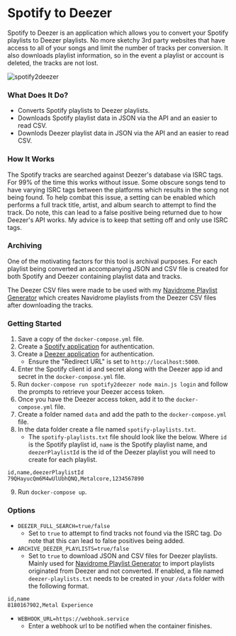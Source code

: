 
# Spotify to Deezer

Spotify to Deezer is an application which allows you to convert your Spotify playlists to Deezer playlists. No more sketchy 3rd party websites that have access to all of your songs and limit the number of tracks per conversion. It also downloads playlist information, so in the event a playlist or account is deleted, the tracks are not lost.

![spotify2deezer](https://user-images.githubusercontent.com/21207065/159560991-6d6fc08a-a11e-47ee-b073-eefdc38d375c.gif)

### What Does It Do?

 - Converts Spotify playlists to Deezer playlists.
 - Downloads Spotify playlist data in JSON via the API and an easier to read CSV.
 - Downlods Deezer playlist data in JSON via the API and an easier to read CSV.

### How It Works

The Spotify tracks are searched against Deezer's database via ISRC tags. For 99% of the time this works without issue. Some obscure songs tend to have varying ISRC tags between the platforms which results in the song not being found. To help combat this issue, a setting can be enabled which performs a full track title, artist, and album search to attempt to find the track. Do note, this can lead to a false positive being returned due to how Deezer's API works. My advice is to keep that setting off and only use ISRC tags.

### Archiving

One of the motivating factors for this tool is archival purposes. For each playlist being converted an accompanying JSON and CSV file is created for both Spotify and Deezer containing playlist data and tracks.

The Deezer CSV files were made to be used with my [Navidrome Playlist Generator](https://github.com/Zibbp/Navidrome-Playlist-Generator) which creates Navidrome playlists from the Deezer CSV files after downloading the tracks.

### Getting Started

1. Save a copy of the `docker-compose.yml` file.
2. Create a [Spotify application](https://developer.spotify.com/dashboard/applications) for authentication.
3. Create a [Deezer application](https://developers.deezer.com/myapps) for authentication.
   * Ensure the "Redirect URL" is set to `http://localhost:5000`.
4. Enter the Spotify client id and secret along with the Deezer app id and secret in the `docker-compose.yml` file.
5. Run `docker-compose run spotify2deezer node main.js login` and follow the prompts to retrieve your Deezer access token.
6. Once you have the Deezer access token, add it to the `docker-compose.yml` file.
7. Create a folder named `data` and add the path to the `docker-compose.yml` file.
8. In the data folder create a file named `spotify-playlists.txt`.
   * The `spotify-playlists.txt` file should look like the below. Where `id` is the Spotify playlist id, `name` is the Spotify playlist name, and `deezerPlaylistId` is the id of the Deezer playlist you will need to create for each playlist.

```
id,name,deezerPlaylistId
79QHayucQm6M4wUlUbhQNQ,Metalcore,1234567890
```
9. Run `docker-compose up`.

### Options

 - `DEEZER_FULL_SEARCH=true/false`
   * Set to `true` to attempt to find tracks not found via the ISRC tag. Do note that this can lead to false positives being added. 
 - `ARCHIVE_DEEZER_PLAYLISTS=true/false`
   * Set to `true` to download JSON and CSV files for Deezer playlists. Mainly used for [Navidrome Playlist Generator](https://github.com/Zibbp/Navidrome-Playlist-Generator) to import playlists originated from Deezer and not converted. If enabled, a file named `deezer-playlists.txt` needs to be created in your `/data` folder with the following format.

```
id,name
8180167902,Metal Experience
```

 - `WEBHOOK_URL=https://webhook.service`
   * Enter a webhook url to be notified when the container finishes.
